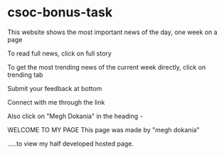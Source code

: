 # csoc-bonus-task

This website shows the most important news of the day, one week on a page

To read full news, click on full story

To get the most trending news of the current week directly, click on trending tab

Submit your feedback at bottom

Connect with me through the link

Also click on "Megh Dokania" in the heading - 

WELCOME TO MY PAGE
This page was made by "megh dokania"

.....to view my half developed hosted page. 

